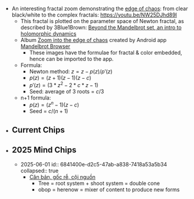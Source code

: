 - An interesting fractal zoom demonstrating the [edge of chaos](https://en.wikipedia.org/wiki/Edge_of_chaos): from clear black/white to the complex fractals: https://youtu.be/NW25DJhd89I
	- This fractal is plotted on the parameter space of Newton fractal, as described by 3Blue1Brown: [Beyond the Mandelbrot set, an intro to holomorphic dynamics](https://youtu.be/LqbZpur38nw?t=1140)
	- Album [Zoom into the edge of chaos](https://photos.app.goo.gl/33w9EPJsk5MsAcaG6) created by Android app [Mandelbrot Browser](https://play.google.com/store/apps/details?id=pl.y0.mandelbrotbrowser)
		- These images have the formulae for fractal & color embedded, hence can be imported to the app.
	- Formula:
		- Newton method: $z = z - p(z)/p'(z)$
		- $p(z) = (z+1)(z-1)(z-c)$
		- $p'(z) = (3*z^2 - 2*c*z - 1)$
		- Seed: average of 3 roots = $c/3$
	- n+1 formula:
		- $p(z) = (z^n - 1)(z-c)$
		- Seed = $c/(n+1)$
- ## Current Chips
- ## 2025 Mind Chips
	- 2025-06-01
	  id:: 6841400e-d2c5-47ab-a838-7418a53a5b34
	  collapsed:: true
		- [Căn bản, gốc rễ, cội nguồn](https://creatzynotes.blogspot.com/2021/05/can-ban-goc-re.html)
			- Tree = root system + shoot system = double cone
			- obop = herenow = mixer of content to produce new forms